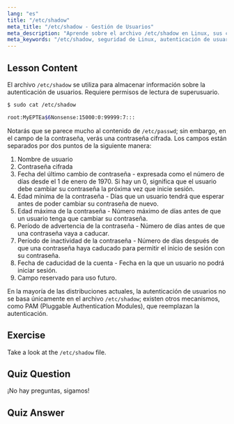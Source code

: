 ```yaml
---
lang: "es"
title: "/etc/shadow"
meta_title: "/etc/shadow - Gestión de Usuarios"
meta_description: "Aprende sobre el archivo /etc/shadow en Linux, sus campos y cómo protege las contraseñas de los usuarios. Comprende la autenticación de Linux para principiantes."
meta_keywords: "/etc/shadow, seguridad de Linux, autenticación de usuario, gestión de contraseñas, tutorial de Linux, guía para principiantes"
---
```


## Lesson Content

El archivo `/etc/shadow` se utiliza para almacenar información sobre la autenticación de usuarios. Requiere permisos de lectura de superusuario.

```bash
$ sudo cat /etc/shadow

root:MyEPTEa$6Nonsense:15000:0:99999:7:::
```

Notarás que se parece mucho al contenido de `/etc/passwd`; sin embargo, en el campo de la contraseña, verás una contraseña cifrada. Los campos están separados por dos puntos de la siguiente manera:

1. Nombre de usuario
2. Contraseña cifrada
3. Fecha del último cambio de contraseña - expresada como el número de días desde el 1 de enero de 1970. Si hay un 0, significa que el usuario debe cambiar su contraseña la próxima vez que inicie sesión.
4. Edad mínima de la contraseña - Días que un usuario tendrá que esperar antes de poder cambiar su contraseña de nuevo.
5. Edad máxima de la contraseña - Número máximo de días antes de que un usuario tenga que cambiar su contraseña.
6. Período de advertencia de la contraseña - Número de días antes de que una contraseña vaya a caducar.
7. Período de inactividad de la contraseña - Número de días después de que una contraseña haya caducado para permitir el inicio de sesión con su contraseña.
8. Fecha de caducidad de la cuenta - Fecha en la que un usuario no podrá iniciar sesión.
9. Campo reservado para uso futuro.

En la mayoría de las distribuciones actuales, la autenticación de usuarios no se basa únicamente en el archivo `/etc/shadow`; existen otros mecanismos, como PAM (Pluggable Authentication Modules), que reemplazan la autenticación.

## Exercise

Take a look at the `/etc/shadow` file.

## Quiz Question

¡No hay preguntas, sigamos!

## Quiz Answer
